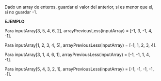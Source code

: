 Dado un array de enteros, guardar el valor del anterior, si es menor que el, si no guardar -1.

**EJEMPLO**

Para inputArray[3, 5, 4, 6, 2], arrayPreviousLess(inputArray) = [-1, 3, -1, 4, -1].

Para inputArray[1, 2, 3, 4, 5], arrayPreviousLess(inputArray) = [-1, 1, 2, 3, 4].

Para inputArray[3, 1, 4, 6, 1], arrayPreviousLess(inputArray) = [-1, -1, 1, 4, -1].

Para inputArray[5, 4, 3, 2, 1], arrayPreviousLess(inputArray) = [-1, -1, -1, -1, -1].
